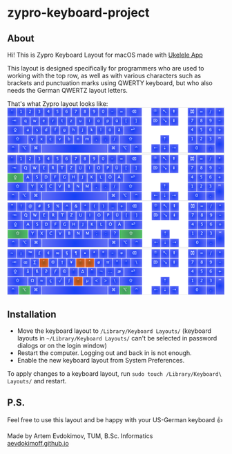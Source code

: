 # zypro-keyboard-project

## About 
Hi! This is Zypro Keyboard Layout for macOS made with [Ukelele App](https://scripts.sil.org/cms/scripts/page.php?site_id=nrsi&id=ukelele)

This layout is designed specifically for programmers who are used to working with the top row, as well as with various characters such as brackets and punctuation marks using QWERTY keyboard, but who also needs the German QWERTZ layout letters.

That's what Zypro layout looks like:
![](README/1.png)
![](README/2.png)
![](README/3.png)
![](README/4.png)

## Installation
* Move the keyboard layout to `/Library/Keyboard Layouts/`
(keyboard layouts in `~/Library/Keyboard Layouts/` can't be selected in password dialogs or on the login window)  
* Restart the computer. Logging out and back in is not enough.
* Enable the new keyboard layout from System Preferences.  

To apply changes to a keyboard layout, run `sudo touch /Library/Keyboard\ Layouts/` and restart.

## P.S.

Feel free to use this layout and be happy with your US-German keyboard 👍

Made by Artem Evdokimov, TUM, B.Sc. Informatics  
[aevdokimoff.github.io](http://aevdokimoff.github.io)

